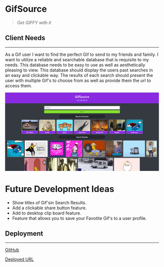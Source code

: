 # GifSource
> *Get GIFFY with it*

## Client Needs
---
As a Gif user I want to find the perfect Gif to send to my friends and family. I want to utilize a reliable and searchable database that is requisite to my needs.  This database needs to be easy to use as well as aesthetically pleasing to view.  This database should display the users past searches in an easy and clickable way. The results of each search should present the user with multiple Gif's to choose from as well as provide them the url to access them.


![Sample view.](./assets/images/sample.png)

# Future Development Ideas
* Show titles of Gif'sin Search Results.
* Add a clickable share button feature.
* Add to desktop clip board feature.
* Feature that allows you to save your Favotite Gif's to a user profile.

## Deployment
---
[GitHub](https://github.com/MaceoMaddox/GifSource)

[Deployed URL](https://MaceoMaddox.github.io/GifSource/)

